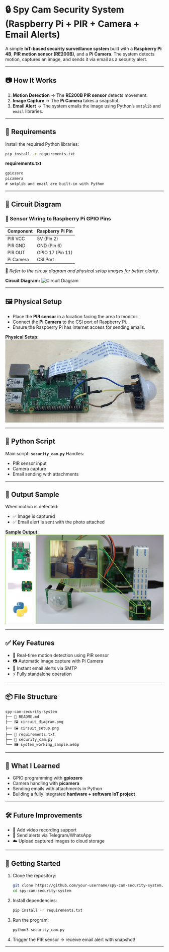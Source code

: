 # 🔒 Spy Cam Security System (Raspberry Pi + PIR + Camera + Email Alerts)

A simple **IoT-based security surveillance system** built with a **Raspberry Pi 4B**, **PIR motion sensor (RE200B)**, and a **Pi Camera**.
The system detects motion, captures an image, and sends it via email as a security alert.

---

## 📷 How It Works

1. **Motion Detection** → The **RE200B PIR sensor** detects movement.
2. **Image Capture** → The **Pi Camera** takes a snapshot.
3. **Email Alert** → The system emails the image using Python’s `smtplib` and `email` libraries.

---

## 🧾 Requirements

Install the required Python libraries:

```bash
pip install -r requirements.txt
```

**requirements.txt**

```txt
gpiozero
picamera
# smtplib and email are built-in with Python
```

---

## 🔌 Circuit Diagram

### 🧠 Sensor Wiring to Raspberry Pi GPIO Pins

| Component | Raspberry Pi Pin |
| --------- | ---------------- |
| PIR VCC   | 5V (Pin 2)       |
| PIR GND   | GND (Pin 6)      |
| PIR OUT   | GPIO 17 (Pin 11) |
| Pi Camera | CSI Port         |

📌 _Refer to the circuit diagram and physical setup images for better clarity._

**Circuit Diagram:**
![Circuit Diagram](circuit_diagram.png)

---

## 🖼️ Physical Setup

- Place the **PIR sensor** in a location facing the area to monitor.
- Connect the **Pi Camera** to the CSI port of Raspberry Pi.
- Ensure the Raspberry Pi has internet access for sending emails.

**Physical Setup:**
![Circuit Setup](cirsuit_setup.png)

---

## 🐍 Python Script

Main script: **`security_cam.py`**
Handles:

- PIR sensor input
- Camera capture
- Email sending with attachments

---

## 📩 Output Sample

When motion is detected:

- ✅ Image is captured
- ✅ Email alert is sent with the photo attached

**Sample Output:**
![System Working Sample](system_working_sample.webp)

---

## ✅ Key Features

- 📡 Real-time motion detection using PIR sensor
- 📷 Automatic image capture with Pi Camera
- 📧 Instant email alerts via SMTP
- ⚡ Fully standalone operation

---

## 📦 File Structure

```
spy-cam-security-system
├── 📖 README.md
├── 🖼️ circuit_diagram.png
├── 🖼️ cirsuit_setup.png
├── 📄 requirements.txt
├── 🐍 security_cam.py
└── 🖼️ system_working_sample.webp
```

---

## 🧠 What I Learned

- GPIO programming with **gpiozero**
- Camera handling with **picamera**
- Sending emails with attachments in Python
- Building a fully integrated **hardware + software IoT project**

---

## 🛠️ Future Improvements

- 🎥 Add video recording support
- 📲 Send alerts via Telegram/WhatsApp
- ☁️ Upload captured images to cloud storage

---

## 🚀 Getting Started

1. Clone the repository:

   ```bash
   git clone https://github.com/your-username/spy-cam-security-system.git
   cd spy-cam-security-system
   ```

2. Install dependencies:

   ```bash
   pip install -r requirements.txt
   ```

3. Run the program:

   ```bash
   python3 security_cam.py
   ```

4. Trigger the PIR sensor → receive email alert with snapshot!

---
